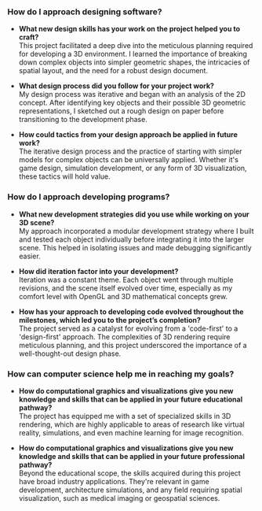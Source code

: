 ### How do I approach designing software?

- **What new design skills has your work on the project helped you to craft?**  
  This project facilitated a deep dive into the meticulous planning required for developing a 3D environment. I learned the importance of breaking down complex objects into simpler geometric shapes, the intricacies of spatial layout, and the need for a robust design document.
  
- **What design process did you follow for your project work?**  
  My design process was iterative and began with an analysis of the 2D concept. After identifying key objects and their possible 3D geometric representations, I sketched out a rough design on paper before transitioning to the development phase. 
  
- **How could tactics from your design approach be applied in future work?**  
  The iterative design process and the practice of starting with simpler models for complex objects can be universally applied. Whether it's game design, simulation development, or any form of 3D visualization, these tactics will hold value.

### How do I approach developing programs?

- **What new development strategies did you use while working on your 3D scene?**  
  My approach incorporated a modular development strategy where I built and tested each object individually before integrating it into the larger scene. This helped in isolating issues and made debugging significantly easier.

- **How did iteration factor into your development?**  
  Iteration was a constant theme. Each object went through multiple revisions, and the scene itself evolved over time, especially as my comfort level with OpenGL and 3D mathematical concepts grew.

- **How has your approach to developing code evolved throughout the milestones, which led you to the project’s completion?**  
  The project served as a catalyst for evolving from a 'code-first' to a 'design-first' approach. The complexities of 3D rendering require meticulous planning, and this project underscored the importance of a well-thought-out design phase.

### How can computer science help me in reaching my goals?

- **How do computational graphics and visualizations give you new knowledge and skills that can be applied in your future educational pathway?**  
  The project has equipped me with a set of specialized skills in 3D rendering, which are highly applicable to areas of research like virtual reality, simulations, and even machine learning for image recognition.
  
- **How do computational graphics and visualizations give you new knowledge and skills that can be applied in your future professional pathway?**  
  Beyond the educational scope, the skills acquired during this project have broad industry applications. They're relevant in game development, architecture simulations, and any field requiring spatial visualization, such as medical imaging or geospatial sciences.
